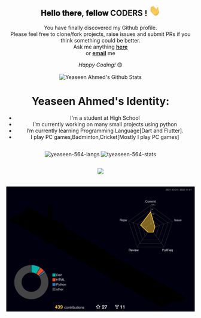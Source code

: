

##
##
<div align="center">
<h2> 𝐇𝐞𝐥𝐥𝐨 𝐭𝐡𝐞𝐫𝐞, 𝐟𝐞𝐥𝐥𝐨𝐰 CODERS <developers/>! <img src="https://github.com/ABSphreak/ABSphreak/blob/master/gifs/Hi.gif" width="30px"></h2>
</div>

<div align="center" width="50">


You have finally discovered my Github profile. 
<br>
Please feel free to clone/fork projects, raise issues and submit PRs if you think something could be better.
<br>
Ask me anything <a href="https://github.com/Yeaseen-564/yeaseen-564/issues/new"><b>here</b></a><br>
or <a href="mailto:shekhyeaseeen@gmail.com"><b>email</b></a> me

<i>Happy Coding!</i> 😊

</div>

<div align="center">

<img align="center" src="https://github-readme-stats.vercel.app/api?username=yeaseen-564&include_all_commits=true&count_private=true&show_icons=true&line_height=20&title_color=7A7ADB&icon_color=2234AE&text_color=D3D3D3&bg_color=0,000000,130F40" alt="Yeaseen Ahmed's Github Stats">

</br>



<h1>Yeaseen Ahmed's Identity:</h1>
  
- I'm a student at High School
- I’m currently working on many small  projects using python
- I’m currently learning Programming Language[Dart and Flutter].
- I play PC games,Badminton,Cricket[Mostly I play PC games]
  


##
<div align="center">
<img height="150em" src="https://github-readme-stats.vercel.app/api/top-langs/?username=yeaseen-564&layout=compact&show_icon=true&theme=algolia" alt="yeaseen-564-langs"/>
<img height="150em" src="https://github-readme-stats.vercel.app/api/?username=yeaseen-564&layout=compact&show_icon=true&theme=algolia" alt="tyeaseen-564-stats"/>
</div>

##
<div align="center">
  <img src="http://github-readme-streak-stats.herokuapp.com?user=yeaseen-564&theme=algolia&background=0d1117&hide_border=true" />

</div>
 

##
![](./profile-3d-contrib/profile-night-rainbow.svg)



<br/>

